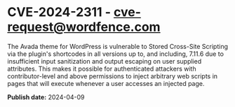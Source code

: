 # CVE-2024-2311 - cve-request@wordfence.com

The Avada theme for WordPress is vulnerable to Stored Cross-Site Scripting via the plugin's shortcodes in all versions up to, and including, 7.11.6 due to insufficient input sanitization and output escaping on user supplied attributes. This makes it possible for authenticated attackers with contributor-level and above permissions to inject arbitrary web scripts in pages that will execute whenever a user accesses an injected page.

**Publish date:** 2024-04-09
